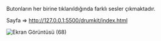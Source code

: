 Butonların her birine tıklanıldığında farklı sesler çıkmaktadır.

Sayfa => http://127.0.0.1:5500/drumkit/index.html 

![Ekran Görüntüsü (68)](https://github.com/cgezginci/Hafta-19/assets/143842154/a7417156-311e-428d-8f28-aa9cb8546191)
